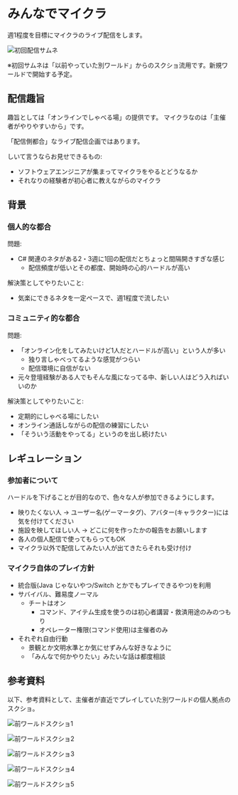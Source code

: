 # みんなでマイクラ

週1程度を目標にマイクラのライブ配信をします。

![初回配信サムネ](初回サムネ.jpg)

※初回サムネは「以前やっていた別ワールド」からのスクショ流用です。新規ワールドで開始する予定。

## 配信趣旨

趣旨としては「オンラインでしゃべる場」の提供です。
マイクラなのは「主催者がやりやすいから」です。

「配信側都合」なライブ配信企画ではあります。

しいて言うならお見せできるもの:

- ソフトウェアエンジニアが集まってマイクラをやるとどうなるか
- それなりの経験者が初心者に教えながらのマイクラ

## 背景

### 個人的な都合

問題:

- C# 関連のネタがある2・3週に1回の配信だとちょっと間隔開きすぎな感じ
  - 配信頻度が低いとその都度、開始時の心的ハードルが高い

解決策としてやりたいこと:

- 気楽にできるネタを一定ペースで、週1程度で流したい

### コミュニティ的な都合

問題:

- 「オンライン化をしてみたいけど1人だとハードルが高い」という人が多い
  - 独り言しゃべってるような感覚がつらい
  - 配信環境に自信がない
- 元々登壇経験がある人でもそんな風になってる中、新しい人はどう入ればいいのか

解決策としてやりたいこと:

- 定期的にしゃべる場にしたい
- オンライン通話しながらの配信の練習にしたい
- 「そういう活動をやってる」というのを出し続けたい

## レギュレーション

### 参加者について

ハードルを下げることが目的なので、色々な人が参加できるようにします。

- 映りたくない人 → ユーザー名(ゲーマータグ)、アバター(キャラクター)には気を付けてください
- 施設を映してほしい人 → どこに何を作ったかの報告をお願いします
- 各人の個人配信で使ってもらってもOK
- マイクラ以外で配信してみたい人が出てきたらそれも受け付け

### マイクラ自体のプレイ方針

- 統合版(Java じゃないやつ/Switch とかでもプレイできるやつ)を利用
- サバイバル、難易度ノーマル
  - チートはオン
    - コマンド、アイテム生成を使うのは初心者講習・救済用途のみのつもり
    - オペレーター権限(コマンド使用)は主催者のみ
- それぞれ自由行動
  - 景観とか文明水準とか気にせずみんな好きなように
  - 「みんなで何かやりたい」みたいな話は都度相談

## 参考資料

以下、参考資料として、主催者が直近でプレイしていた別ワールドの個人拠点のスクショ。

![前ワールドスクショ1](LatestWorld1.jpg)

![前ワールドスクショ2](LatestWorld2.jpg)

![前ワールドスクショ3](LatestWorld3.jpg)

![前ワールドスクショ4](LatestWorld4.jpg)

![前ワールドスクショ5](LatestWorld5.jpg)
